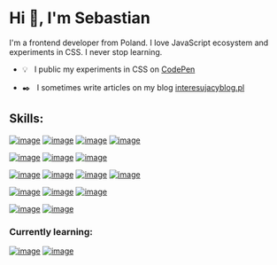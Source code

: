 # Hi :wave:, I'm Sebastian
I'm a frontend developer from Poland. I love JavaScript ecosystem and experiments in CSS. I never stop learning.

- :bulb:   I public my experiments in CSS on [CodePen](https://codepen.io/sebast4an)  

- :black_nib:   I sometimes write articles on my blog [interesujacyblog.pl](https://interesujacyblog.pl/)

## Skills:
[![image](https://img.shields.io/badge/-HTML5-red?logo=html5&logoColor=white&style=flat-square)](https://github.com/sebast4an) [![image](https://img.shields.io/badge/-CSS3-blue?logo=css3&logoColor=white&style=flat-square)](https://github.com/sebast4an) [![image](https://img.shields.io/badge/-Sass-bf4080?logo=sass&logoColor=white&style=flat-square)](https://github.com/sebast4an) [![image](https://img.shields.io/badge/-JavaScript-F0DB0F?logo=JavaScript&logoColor=1a1a00&style=flat-square)](https://github.com/sebast4an)

[![image](https://img.shields.io/badge/-React-07a9d2?logo=React&logoColor=white&style=flat-square)](https://github.com/sebast4an) [![image](https://img.shields.io/badge/-React%20Router-CA4245?logo=React%20Router&logoColor=white&style=flat-square)](https://github.com/sebast4an) [![image](https://img.shields.io/badge/-StyledComponents-dd5d87?logo=styled-components&logoColor=white&style=flat-square)](https://github.com/sebast4an)


[![image](https://img.shields.io/badge/-Webpack-1d72b3?logo=webpack&logoColor=white&style=flat-square)](https://github.com/sebast4an) [![image](https://img.shields.io/badge/-ESlint-4930bd?logo=eslint&logoColor=white&style=flat-square)](https://github.com/sebast4an) [![image](https://img.shields.io/badge/-Prettier-30444f?logo=prettier&logoColor=white&style=flat-square)](https://github.com/sebast4an) [![image](https://img.shields.io/badge/-Babel-474844?logo=babel&logoColor=white&style=flat-square)](https://github.com/sebast4an)

[![image](https://img.shields.io/badge/-npm-CB3837?logo=npm&logoColor=white&style=flat-square)](https://github.com/sebast4an) [![image](https://img.shields.io/badge/-Git-red?logo=git&logoColor=white&style=flat-square)](https://github.com/sebast4an) [![image](https://img.shields.io/badge/-Bash-4EAA25?logo=gnu%20bash&logoColor=white&style=flat-square)](https://github.com/sebast4an) 

[![image](https://img.shields.io/badge/-Figma-ff7262?logo=figma&logoColor=white&style=flat-square)](https://github.com/sebast4an) [![image](https://img.shields.io/badge/-Photoshop-148ad9?logo=Adobe%20Photoshop&logoColor=white&style=flat-square)](https://github.com/sebast4an)


### Currently learning:

[![image](https://img.shields.io/badge/-Redux-764ABC?logo=Redux&logoColor=white&style=flat-square)](https://github.com/sebast4an) [![image](https://img.shields.io/badge/-Jest-darkred?logo=jest&logoColor=white&style=flat-square)](https://github.com/sebast4an)
